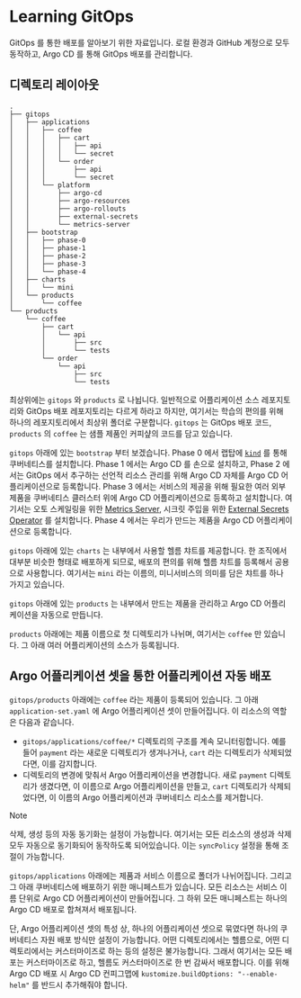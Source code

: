 # Learning GitOps

GitOps 를 통한 배포를 알아보기 위한 자료입니다. 로컬 환경과 GitHub 계정으로 모두 동작하고, Argo CD 를 통해 GitOps 배포를 관리합니다.

## 디렉토리 레이아웃

```
.
├── gitops
│   ├── applications
│   │   ├── coffee
│   │   │   ├── cart
│   │   │   │   ├── api
│   │   │   │   └── secret
│   │   │   └── order
│   │   │       ├── api
│   │   │       └── secret
│   │   └── platform
│   │       ├── argo-cd
│   │       ├── argo-resources
│   │       ├── argo-rollouts
│   │       ├── external-secrets
│   │       └── metrics-server
│   ├── bootstrap
│   │   ├── phase-0
│   │   ├── phase-1
│   │   ├── phase-2
│   │   ├── phase-3
│   │   └── phase-4
│   ├── charts
│   │   └── mini
│   └── products
│       └── coffee
└── products
    └── coffee
        ├── cart
        │   └── api
        │       ├── src
        │       └── tests
        └── order
            └── api
                ├── src
                └── tests
```

최상위에는 `gitops` 와 `products` 로 나뉩니다. 일반적으로 어플리케이션 소스 레포지토리와 GitOps 배포 레포지토리는 다르게 하라고 하지만, 여기서는 학습의 편의를 위해 하나의 레포지토리에서 최상위 폴더로 구분합니다. `gitops` 는 GitOps 배포 코드, `products` 의 `coffee` 는 샘플 제품인 커피샾의 코드를 담고 있습니다.

`gitops` 아래에 있는 `bootstrap` 부터 보겠습니다. Phase 0 에서 랩탑에 [`kind`](https://kind.sigs.k8s.io/) 를 통해 쿠버네티스를 설치합니다. Phase 1 에서는 Argo CD 를 손으로 설치하고, Phase 2 에서는 GitOps 에서 추구하는 선언적 리소스 관리를 위해 Argo CD 자체를 Argo CD 어플리케이션으로 등록합니다. Phase 3 에서는 서비스의 제공을 위해 필요한 여러 외부 제품을 쿠버네티스 클러스터 위에 Argo CD 어플리케이션으로 등록하고 설치합니다. 여기서는 오토 스케일링을 위한 [Metrics Server](https://github.com/kubernetes-sigs/metrics-server), 시크릿 주입을 위한 [External Secrets Operator](https://external-secrets.io/latest/) 를 설치합니다. Phase 4 에서는 우리가 만드는 제품을 Argo CD 어플리케이션으로 등록합니다.

`gitops` 아래에 있는 `charts` 는 내부에서 사용할 헬름 챠트를 제공합니다. 한 조직에서 대부분 비슷한 형태로 배포하게 되므로, 배포의 편의를 위해 헬름 챠트를 등록해서 공용으로 사용합니다. 여기서는 `mini` 라는 이름의, 미니서비스의 의미를 담은 챠트를 하나 가지고 있습니다.

`gitops` 아래에 있는 `products` 는 내부에서 만드는 제품을 관리하고 Argo CD 어플리케이션을 자동으로 만듭니다.

`products` 아래에는 제품 이름으로 첫 디렉토리가 나뉘며, 여기서는 `coffee` 만 있습니다. 그 아래 여러 어플리케이션의 소스가 등록됩니다.

## Argo 어플리케이션 셋을 통한 어플리케이션 자동 배포

`gitops/products` 아래에는 `coffee` 라는 제품이 등록되어 있습니다. 그 아래 `application-set.yaml` 에 Argo 어플리케이션 셋이 만들어집니다. 이 리소스의 역할은 다음과 같습니다.

- `gitops/applications/coffee/*` 디렉토리의 구조를 계속 모니터링합니다. 예를들어 `payment` 라는 새로운 디렉토리가 생겨나거나, `cart` 라는 디렉토리가 삭제되었다면, 이를 감지합니다.
- 디렉토리의 변경에 맞춰서 Argo 어플리케이션을 변경합니다. 새로 `payment` 디렉토리가 생겼다면, 이 이름으로 Argo 어플리케이션을 만들고, `cart` 디렉토리가 삭제되었다면, 이 이름의 Argo 어플리케이션과 쿠버네티스 리소스를 제거합니다.

> [!NOTE]
> 삭제, 생성 등의 자동 동기화는 설정이 가능합니다. 여기서는 모든 리소스의 생성과 삭제 모두 자동으로 동기화되어 동작하도록 되어있습니다. 이는 `syncPolicy` 설정을 통해 조절이 가능합니다.

`gitops/applications` 아래에는 제품과 서비스 이름으로 폴더가 나뉘어집니다. 그리고 그 아래 쿠버네티스에 배포하기 위한 매니페스트가 있습니다. 모든 리소스는 서비스 이름 단위로 Argo CD 어플리케이션이 만들어집니다. 그 하위 모든 매니페스트는 하나의 Argo CD 배포로 합쳐져서 배포됩니다.

단, Argo 어플리케이션 셋의 특성 상, 하나의 어플리케이션 셋으로 묶였다면 하나의 쿠버네티스 자원 배포 방식만 설정이 가능합니다. 어떤 디렉토리에서는 헬름으로, 어떤 디렉토리에서는 커스터마이즈로 하는 등의 설정은 불가능합니다. 그래서 여기서는 모든 배포는 커스터마이즈로 하고, 헬름도 커스터마이즈로 한 번 감싸서 배포합니다. 이를 위해 Argo CD 배포 시 Argo CD 컨피그맵에 `kustomize.buildOptions: "--enable-helm"` 를 반드시 추가해줘야 합니다.

